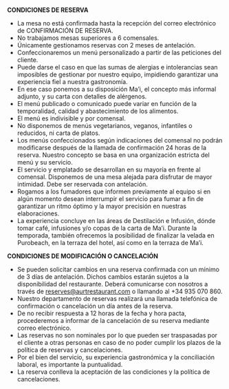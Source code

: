**CONDICIONES DE RESERVA**

- La mesa no está confirmada hasta la recepción del correo electrónico de CONFIRMACIÓN DE RESERVA.
- No trabajamos mesas superiores a 6 comensales.
- Únicamente gestionamos reservas con 2 meses de antelación.
- Confeccionaremos un menú personalizado a partir de las peticiones del cliente.
- Puede darse el caso en que las sumas de alergias e intolerancias sean imposibles de gestionar por nuestro equipo, impidiendo garantizar una experiencia fiel a nuestra gastronomía.
- En ese caso ponemos a su disposición Ma’i, el concepto más informal adjunto, y su carta con detalles de alérgenos.
- El menú publicado o comunicado puede variar en función de la temporalidad, calidad y abastecimiento de los alimentos.
- El menú es indivisible y por comensal.
- No disponemos de menús vegetarianos, veganos, infantiles o reducidos, ni carta de platos.
- Los menús confeccionados según indicaciones del comensal no podrán modificarse después de la llamada de confirmación 24 horas de la reserva. Nuestro concepto se basa en una organización estricta del menú y su servicio.
- El servicio y emplatado se desarrollan en su mayoría en frente al comensal. Disponemos de una mesa alejada para disfrutar de mayor intimidad. Debe ser reservada con antelación.
- Rogamos a los fumadores que informen previamente al equipo si en algún momento desean interrumpir el servicio para fumar a fin de garantizar un ritmo óptimo y la mayor precisión en nuestras elaboraciones.
- La experiencia concluye en las áreas de Destilación e Infusión, dónde tomar café, infusiones y/o copas de la carta de Ma’i. Durante la temporada, también ofrecemos la posibilidad de finalizar la velada en Purobeach, en la terraza del hotel, así como en la terraza de Ma’i.

**CONDICIONES DE MODIFICACIÓN O CANCELACIÓN**

- Se pueden solicitar cambios en una reserva confirmada con un mínimo de 3 días de antelación. Dichos cambios estarán sujetos a la disponibilidad del restaurante. Deberá comunicarse con nosotros a través de reserves@aurtrestaurant.com o llamando al +34 935 070 860.
- Nuestro departamento de reservas realizará una llamada telefónica de confirmación o cancelación un día antes de la reserva.
- De no recibir respuesta a 12 horas de la fecha y hora pacta, procederemos a informar de la cancelación de su reserva mediante correo electrónico.
- Las reservas no son nominales por lo que pueden ser traspasadas por el cliente a otras personas en caso de no poder cumplir los plazos de la política de reservas y cancelaciones.
- Por el bien del servicio, su experiencia gastronómica y la conciliación laboral, es importante la puntualidad.
- La reserva conlleva la aceptación de las condiciones y la política de cancelaciones.
